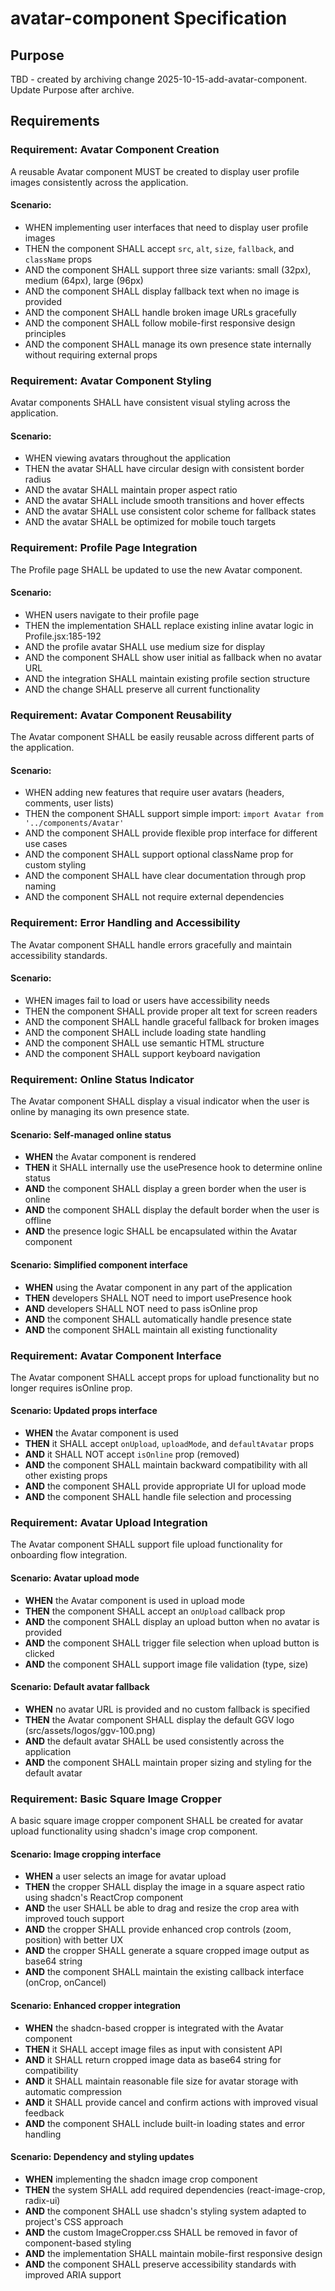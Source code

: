 # avatar-component Specification

## Purpose
TBD - created by archiving change 2025-10-15-add-avatar-component. Update Purpose after archive.
## Requirements
### Requirement: Avatar Component Creation
A reusable Avatar component MUST be created to display user profile images consistently across the application.

#### Scenario:
- WHEN implementing user interfaces that need to display user profile images
- THEN the component SHALL accept `src`, `alt`, `size`, `fallback`, and `className` props
- AND the component SHALL support three size variants: small (32px), medium (64px), large (96px)
- AND the component SHALL display fallback text when no image is provided
- AND the component SHALL handle broken image URLs gracefully
- AND the component SHALL follow mobile-first responsive design principles
- AND the component SHALL manage its own presence state internally without requiring external props

### Requirement: Avatar Component Styling
Avatar components SHALL have consistent visual styling across the application.

#### Scenario:
- WHEN viewing avatars throughout the application
- THEN the avatar SHALL have circular design with consistent border radius
- AND the avatar SHALL maintain proper aspect ratio
- AND the avatar SHALL include smooth transitions and hover effects
- AND the avatar SHALL use consistent color scheme for fallback states
- AND the avatar SHALL be optimized for mobile touch targets

### Requirement: Profile Page Integration
The Profile page SHALL be updated to use the new Avatar component.

#### Scenario:
- WHEN users navigate to their profile page
- THEN the implementation SHALL replace existing inline avatar logic in Profile.jsx:185-192
- AND the profile avatar SHALL use medium size for display
- AND the component SHALL show user initial as fallback when no avatar URL
- AND the integration SHALL maintain existing profile section structure
- AND the change SHALL preserve all current functionality

### Requirement: Avatar Component Reusability
The Avatar component SHALL be easily reusable across different parts of the application.

#### Scenario:
- WHEN adding new features that require user avatars (headers, comments, user lists)
- THEN the component SHALL support simple import: `import Avatar from '../components/Avatar'`
- AND the component SHALL provide flexible prop interface for different use cases
- AND the component SHALL support optional className prop for custom styling
- AND the component SHALL have clear documentation through prop naming
- AND the component SHALL not require external dependencies

### Requirement: Error Handling and Accessibility
The Avatar component SHALL handle errors gracefully and maintain accessibility standards.

#### Scenario:
- WHEN images fail to load or users have accessibility needs
- THEN the component SHALL provide proper alt text for screen readers
- AND the component SHALL handle graceful fallback for broken images
- AND the component SHALL include loading state handling
- AND the component SHALL use semantic HTML structure
- AND the component SHALL support keyboard navigation

### Requirement: Online Status Indicator
The Avatar component SHALL display a visual indicator when the user is online by managing its own presence state.

#### Scenario: Self-managed online status
- **WHEN** the Avatar component is rendered
- **THEN** it SHALL internally use the usePresence hook to determine online status
- **AND** the component SHALL display a green border when the user is online
- **AND** the component SHALL display the default border when the user is offline
- **AND** the presence logic SHALL be encapsulated within the Avatar component

#### Scenario: Simplified component interface
- **WHEN** using the Avatar component in any part of the application
- **THEN** developers SHALL NOT need to import usePresence hook
- **AND** developers SHALL NOT need to pass isOnline prop
- **AND** the component SHALL automatically handle presence state
- **AND** the component SHALL maintain all existing functionality

### Requirement: Avatar Component Interface
The Avatar component SHALL accept props for upload functionality but no longer requires isOnline prop.

#### Scenario: Updated props interface
- **WHEN** the Avatar component is used
- **THEN** it SHALL accept `onUpload`, `uploadMode`, and `defaultAvatar` props
- **AND** it SHALL NOT accept `isOnline` prop (removed)
- **AND** the component SHALL maintain backward compatibility with all other existing props
- **AND** the component SHALL provide appropriate UI for upload mode
- **AND** the component SHALL handle file selection and processing

### Requirement: Avatar Upload Integration
The Avatar component SHALL support file upload functionality for onboarding flow integration.

#### Scenario: Avatar upload mode
- **WHEN** the Avatar component is used in upload mode
- **THEN** the component SHALL accept an `onUpload` callback prop
- **AND** the component SHALL display an upload button when no avatar is provided
- **AND** the component SHALL trigger file selection when upload button is clicked
- **AND** the component SHALL support image file validation (type, size)

#### Scenario: Default avatar fallback
- **WHEN** no avatar URL is provided and no custom fallback is specified
- **THEN** the Avatar component SHALL display the default GGV logo (src/assets/logos/ggv-100.png)
- **AND** the default avatar SHALL be used consistently across the application
- **AND** the component SHALL maintain proper sizing and styling for the default avatar

### Requirement: Basic Square Image Cropper
A basic square image cropper component SHALL be created for avatar upload functionality using shadcn's image crop component.

#### Scenario: Image cropping interface
- **WHEN** a user selects an image for avatar upload
- **THEN** the cropper SHALL display the image in a square aspect ratio using shadcn's ReactCrop component
- **AND** the user SHALL be able to drag and resize the crop area with improved touch support
- **AND** the cropper SHALL provide enhanced crop controls (zoom, position) with better UX
- **AND** the cropper SHALL generate a square cropped image output as base64 string
- **AND** the component SHALL maintain the existing callback interface (onCrop, onCancel)

#### Scenario: Enhanced cropper integration
- **WHEN** the shadcn-based cropper is integrated with the Avatar component
- **THEN** it SHALL accept image files as input with consistent API
- **AND** it SHALL return cropped image data as base64 string for compatibility
- **AND** it SHALL maintain reasonable file size for avatar storage with automatic compression
- **AND** it SHALL provide cancel and confirm actions with improved visual feedback
- **AND** the component SHALL include built-in loading states and error handling

#### Scenario: Dependency and styling updates
- **WHEN** implementing the shadcn image crop component
- **THEN** the system SHALL add required dependencies (react-image-crop, radix-ui)
- **AND** the component SHALL use shadcn's styling system adapted to project's CSS approach
- **AND** the custom ImageCropper.css SHALL be removed in favor of component-based styling
- **AND** the implementation SHALL maintain mobile-first responsive design
- **AND** the component SHALL preserve accessibility standards with improved ARIA support

